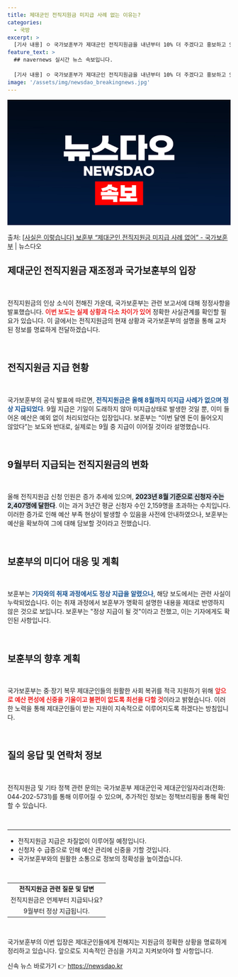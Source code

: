 ```yaml
---
title: 제대군인 전직지원금 미지급 사례 없는 이유는?
categories:
  - 국방
excerpt: >
  [기사 내용] ㅇ 국가보훈부가 제대군인 전직지원금을 내년부터 10% 더 주겠다고 홍보하고 있는데, 이미 예산…
feature_text: >
  ## navernews 실시간 뉴스 속보입니다.

  [기사 내용] ㅇ 국가보훈부가 제대군인 전직지원금을 내년부터 10% 더 주겠다고 홍보하고 있는데, 이미 예산…
image: '/assets/img/newsdao_breakingnews.jpg'
---
```


![뉴스다오 속보](/assets/img/newsdao_breakingnews.jpg)

<p>출처: <a href="https://newsdao.kr/1976" rel="dofollow">[사실은 이렇습니다] 보훈부 “제대군인 전직지원금 미지급 사례 없어” - 국가보훈부</a> | 뉴스다오</p>

<h2 data-ke-size="size26">제대군인 전직지원금 재조정과 국가보훈부의 입장</h2>

<p data-ke-size="size16">&nbsp;</p>

전직지원금의 인상 소식이 전해진 가운데, 국가보훈부는 관련 보고서에 대해 정정사항을 발표했습니다. <b><span style="color: #ee2323;">이번 보도는 실제 상황과 다소 차이가 있어</span></b> 정확한 사실관계를 확인할 필요가 있습니다. 이 글에서는 전직지원금의 현재 상황과 국가보훈부의 설명을 통해 교차된 정보를 명료하게 전달하겠습니다.

<p data-ke-size="size16">&nbsp;</p>

<h2 data-ke-size="size26">전직지원금 지급 현황</h2>

<p data-ke-size="size16">&nbsp;</p>

국가보훈부의 공식 발표에 따르면, <b><span style="color: #1a5490;">전직지원금은 올해 8월까지 미지급 사례가 없으며 정상 지급되었다</span></b>. 9월 지급은 기일이 도래하지 않아 미지급상태로 발생한 것일 뿐, 이미 들어온 예산은 예외 없이 처리되었다는 입장입니다. 보훈부는 “이번 달엔 돈이 들어오지 않았다”는 보도와 반대로, 실제로는 9월 중 지급이 이어질 것이라 설명했습니다.

<p data-ke-size="size16">&nbsp;</p>

<h2 data-ke-size="size26">9월부터 지급되는 전직지원금의 변화</h2>

<p data-ke-size="size16">&nbsp;</p>

올해 전직지원금 신청 인원은 증가 추세에 있으며, <b><span style="background-color: #21538527;">2023년 8월 기준으로 신청자 수는 2,407명에 달한다</span></b>. 이는 과거 3년간 평균 신청자 수인 2,159명을 초과하는 수치입니다. 이러한 증가로 인해 예산 부족 현상이 발생할 수 있음을 사전에 안내하였으나, 보훈부는 예산을 확보하여 그에 대해 담보할 것이라고 전했습니다.

<p data-ke-size="size16">&nbsp;</p>

<h2 data-ke-size="size26">보훈부의 미디어 대응 및 계획</h2>

<p data-ke-size="size16">&nbsp;</p>

보훈부는 <b><span style="color: #1a5490;">기자와의 취재 과정에서도 정상 지급을 알렸으나</span></b>, 해당 보도에서는 관련 사실이 누락되었습니다. 이는 취재 과정에서 보훈부가 명확히 설명한 내용을 제대로 반영하지 않은 것으로 보입니다. 보훈부는 "정상 지급이 될 것"이라고 전했고, 이는 기자에게도 확인된 사항입니다.

<p data-ke-size="size16">&nbsp;</p>

<h2 data-ke-size="size26">보훈부의 향후 계획</h2>

<p data-ke-size="size16">&nbsp;</p>

국가보훈부는 중·장기 복무 제대군인들의 원활한 사회 복귀를 적극 지원하기 위해 <b><span style="color: #ee2323;">앞으로 예산 편성에 신중을 기울이고 불편이 없도록 최선을 다할 것</span></b>이라고 밝혔습니다. 이러한 노력을 통해 제대군인들이 받는 지원이 지속적으로 이루어지도록 하겠다는 방침입니다.

<p data-ke-size="size16">&nbsp;</p>

<h2 data-ke-size="size26">질의 응답 및 연락처 정보</h2>

<p data-ke-size="size16">&nbsp;</p>

전직지원금 및 기타 정책 관련 문의는 국가보훈부 제대군인국 제대군인일자리과(전화: 044-202-5731)를 통해 이루어질 수 있으며, 추가적인 정보는 정책브리핑을 통해 확인할 수 있습니다.

<p data-ke-size="size16">&nbsp;</p>

<hr />

<ul>
  <li>전직지원금 지급은 차질없이 이루어질 예정입니다.</li>
  <li>신청자 수 급증으로 인해 예산 관리에 신중을 기할 것입니다.</li>
  <li>국가보훈부와의 원활한 소통으로 정보의 정확성을 높이겠습니다.</li>
</ul>

<p data-ke-size="size16">&nbsp;</p>

<table style="width: 100%;">
  <tbody>
    <tr>
      <td style="text-align: center; height: 17px;"><b>전직지원금 관련 질문 및 답변</b></td>
    </tr>
    <tr>
      <td style="text-align: center; height: 17px;">전직지원금은 언제부터 지급되나요?</td>
    </tr>
    <tr>
      <td style="text-align: center; height: 17px;">9월부터 정상 지급됩니다.</td>
    </tr>
  </tbody>
</table> 

<p data-ke-size="size16">&nbsp;</p>

국가보훈부의 이번 입장은 제대군인들에게 전해지는 지원금의 정확한 상황을 명료하게 정리하고 있습니다. 앞으로도 지속적인 관심을 가지고 지켜보아야 할 사항입니다. 

신속 뉴스 바로가기 👉 <a href="https://newsdao.kr" rel="dofollow">https://newsdao.kr</a>


